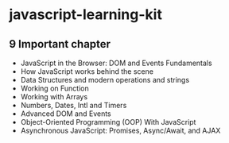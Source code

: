 # javascript-learning-kit

## 9 Important chapter
- JavaScript in the Browser: DOM and Events Fundamentals
- How JavaScript works behind the scene
- Data Structures and modern operations and strings
- Working on Function
- Working with Arrays
- Numbers, Dates, Intl and Timers
- Advanced DOM and Events
- Object-Oriented Programming (OOP) With JavaScript
- Asynchronous JavaScript: Promises, Async/Await, and AJAX
